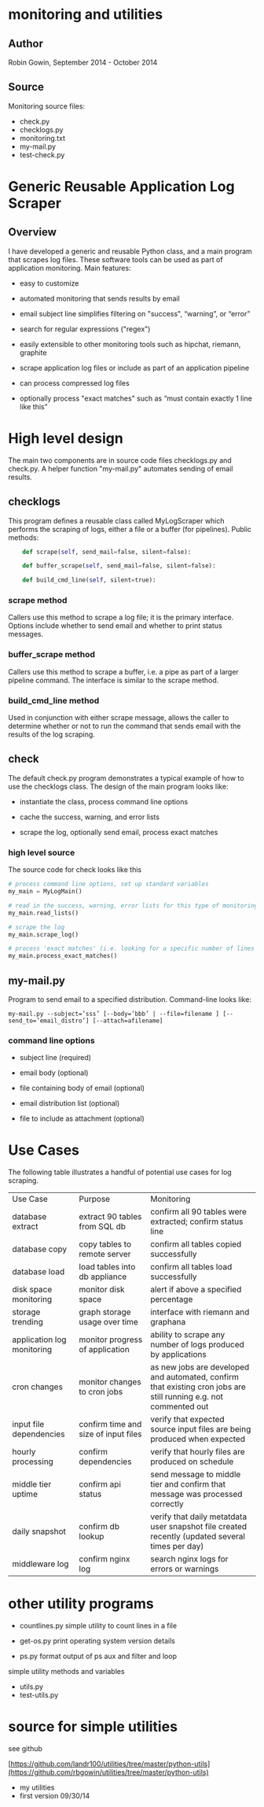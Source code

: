 monitoring and utilities
========================

## Author

Robin Gowin, September 2014 - October 2014

## Source

Monitoring source files:	

* check.py
* checklogs.py
* monitoring.txt
* my-mail.py
* test-check.py

# Generic Reusable Application Log Scraper

## Overview

I have developed a generic and reusable Python class, and a main program that scrapes log files. These software tools can be used as part of application monitoring. Main features:

* easy to customize

* automated monitoring that sends results by email

* email subject line simplifies filtering on "success", “warning”, or “error”

* search for regular expressions ("regex")

* easily extensible to other monitoring tools such as hipchat, riemann, graphite

* scrape application log files or include as part of an application pipeline

* can process compressed log files

* optionally process "exact matches" such as “must contain exactly 1 line like this”

# High level design

The main two components are in source code files checklogs.py and check.py. A helper function "my-mail.py" automates sending of email results.

## checklogs

This program defines a reusable class called MyLogScraper which performs the scraping of logs, either a file or a buffer (for pipelines). Public methods:

```python
	def scrape(self, send_mail=false, silent=false):

	def buffer_scrape(self, send_mail=false, silent=false):

	def build_cmd_line(self, silent=true):
```

### scrape method

Callers use this method to scrape a log file; it is the primary interface. Options include whether to send email and whether to print status messages.

### buffer\_scrape method

Callers use this method to scrape a buffer, i.e. a pipe as part of a larger pipeline command. The interface is similar to the scrape method.

### build\_cmd\_line method

Used in conjunction with either scrape message, allows the caller to determine whether or not to run the command that sends email with the results of the log scraping.

## check

The default check.py program demonstrates a typical example of how to use the checklogs class. The design of the main program looks like:

* instantiate the class, process command line options

* cache the success, warning, and error lists

* scrape the log, optionally send email, process exact matches

### high level source

The source code for check looks like this

```python
# process command line options, set up standard variables
my_main = MyLogMain()

# read in the success, warning, error lists for this type of monitoring
my_main.read_lists()

# scrape the log
my_main.scrape_log()

# process 'exact matches' (i.e. looking for a specific number of lines matching a string), if any
my_main.process_exact_matches()
```

## my-mail.py

Program to send email to a specified distribution. Command-line looks like:

```
my-mail.py --subject=’sss’ [--body=’bbb’ | --file=filename ] [--send_to=’email_distro’] [--attach=afilename]
```

### command line options

* subject line (required)

* email body (optional)

* file containing body of email (optional)

* email distribution list (optional)

* file to include as attachment (optional)

# Use Cases

The following table illustrates a handful of potential use cases for log scraping.

<table>
  <tr>
    <td>Use Case</td>
    <td>Purpose</td>
    <td>Monitoring</td>
  </tr>
  <tr>
    <td>database extract</td>
    <td>extract 90 tables from SQL db</td>
    <td>confirm all 90 tables were extracted; confirm status line</td>
  </tr>
  <tr>
    <td>database copy</td>
    <td>copy tables to remote server</td>
    <td>confirm all tables copied successfully</td>
  </tr>
  <tr>
    <td>database load</td>
    <td>load tables into db appliance</td>
    <td>confirm all tables load successfully</td>
  </tr>
  <tr>
    <td>disk space monitoring</td>
    <td>monitor disk space</td>
    <td>alert if above a specified percentage</td>
  </tr>
  <tr>
    <td>storage trending</td>
    <td>graph storage usage over time</td>
    <td>interface with riemann and graphana</td>
  </tr>
  <tr>
    <td>application log monitoring</td>
    <td>monitor progress of application</td>
    <td>ability to scrape any number of logs produced by applications</td>
  </tr>
  <tr>
    <td>cron changes</td>
    <td>monitor changes to cron jobs</td>
    <td>as new jobs are developed and automated, confirm that existing cron jobs are still running e.g. not commented out</td>
  </tr>
  <tr>
    <td>input file dependencies</td>
    <td>confirm time and size of input files</td>
    <td>verify that expected source input files are being produced when expected</td>
  </tr>
  <tr>
    <td>hourly processing</td>
    <td>confirm dependencies</td>
    <td>verify that hourly files are produced on schedule</td>
  </tr>
  <tr>
    <td>middle tier uptime</td>
    <td>confirm api status</td>
    <td>send message to middle tier and confirm that message was processed correctly</td>
  </tr>
  <tr>
    <td>daily snapshot</td>
    <td>confirm db lookup</td>
    <td>verify that daily metatdata user snapshot file created recently (updated several times per day)</td>
  </tr>
  <tr>
    <td>middleware log</td>
    <td>confirm nginx log</td>
    <td>search nginx logs for errors or warnings</td>
  </tr>
</table>

# other utility programs

* countlines.py
simple utility to count lines in a file

* get-os.py
print operating system version details

* ps.py
format output of ps aux and filter and loop

simple utility methods and variables
* utils.py
* test-utils.py


# source for simple utilities

see github

[https://github.com/landr100/utilities/tree/master/python-utils](https://github.com/rbgowin/utilities/tree/master/python-utils)

* my utilities
* first version 09/30/14

